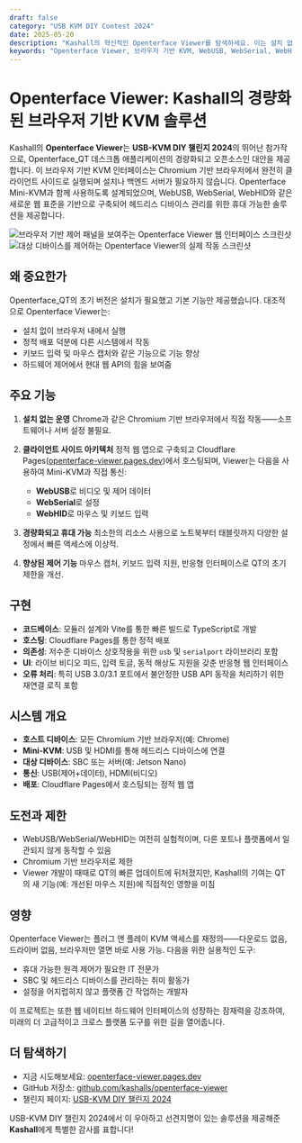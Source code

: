 ```yaml
---
draft: false
category: "USB KVM DIY Contest 2024"
date: 2025-05-20
description: "Kashall의 혁신적인 Openterface Viewer를 탐색하세요. 이는 설치 없이 헤드리스 디바이스를 직접 제어할 수 있는 브라우저 기반 KVM 솔루션입니다. 이 오픈소스 프로젝트는 WebUSB, WebSerial, WebHID API를 활용하여 기존 KVM 소프트웨어의 경량화되고 휴대 가능한 대안을 제공하며, IT 전문가와 개발자에게 완벽합니다."
keywords: "Openterface Viewer, 브라우저 기반 KVM, WebUSB, WebSerial, WebHID, 헤드리스 디바이스 관리, 클라이언트 사이드 KVM, Chromium 브라우저, Cloudflare Pages, TypeScript, Vite, USB gadget 모드, 원격 데스크톱, Web API, 정적 웹 앱, USB-KVM DIY 챌린지, 오픈소스 KVM, 경량 KVM 솔루션, 브라우저 자동화, Web API 통합, 디바이스 제어, 비디오 스트리밍, 마우스 캡처, 키보드 입력, Cloudflare 배포, GitHub 프로젝트, DIY 전자, 컴퓨터 과학 프로젝트, 하드웨어 제어, USB 인터페이스, HDMI 비디오"
---
```


# Openterface Viewer: Kashall의 경량화된 브라우저 기반 KVM 솔루션

Kashall의 **Openterface Viewer**는 **USB-KVM DIY 챌린지 2024**의 뛰어난 참가작으로, Openterface_QT 데스크톱 애플리케이션의 경량화되고 오픈소스인 대안을 제공합니다. 이 브라우저 기반 KVM 인터페이스는 Chromium 기반 브라우저에서 완전히 클라이언트 사이드로 실행되며 설치나 백엔드 서버가 필요하지 않습니다. Openterface Mini-KVM과 함께 사용하도록 설계되었으며, WebUSB, WebSerial, WebHID와 같은 새로운 웹 표준을 기반으로 구축되어 헤드리스 디바이스 관리를 위한 휴대 가능한 솔루션을 제공합니다.

![브라우저 기반 제어 패널을 보여주는 Openterface Viewer 웹 인터페이스 스크린샷](https://assets.openterface.com/images/blog/Kashall-app-ui.webp)
![대상 디바이스를 제어하는 Openterface Viewer의 실제 작동 스크린샷](https://assets.openterface.com/images/blog/Kashall-app-in-action.webp)

## 왜 중요한가

Openterface_QT의 초기 버전은 설치가 필요했고 기본 기능만 제공했습니다. 대조적으로 Openterface Viewer는:

-   설치 없이 브라우저 내에서 실행
-   정적 배포 덕분에 다른 시스템에서 작동
-   키보드 입력 및 마우스 캡처와 같은 기능으로 기능 향상
-   하드웨어 제어에서 현대 웹 API의 힘을 보여줌

## 주요 기능

1. **설치 없는 운영**
   Chrome과 같은 Chromium 기반 브라우저에서 직접 작동——소프트웨어나 서버 설정 불필요.

2. **클라이언트 사이드 아키텍처**
   정적 웹 앱으로 구축되고 Cloudflare Pages([openterface-viewer.pages.dev](https://openterface-viewer.pages.dev))에서 호스팅되며, Viewer는 다음을 사용하여 Mini-KVM과 직접 통신:

    - **WebUSB**로 비디오 및 제어 데이터
    - **WebSerial**로 설정
    - **WebHID**로 마우스 및 키보드 입력

3. **경량화되고 휴대 가능**
   최소한의 리소스 사용으로 노트북부터 태블릿까지 다양한 설정에서 빠른 액세스에 이상적.

4. **향상된 제어 기능**
   마우스 캡처, 키보드 입력 지원, 반응형 인터페이스로 QT의 초기 제한을 개선.

## 구현

-   **코드베이스**: 모듈러 설계와 Vite를 통한 빠른 빌드로 TypeScript로 개발
-   **호스팅**: Cloudflare Pages를 통한 정적 배포
-   **의존성**: 저수준 디바이스 상호작용을 위한 `usb` 및 `serialport` 라이브러리 포함
-   **UI**: 라이브 비디오 피드, 입력 토글, 동적 해상도 지원을 갖춘 반응형 웹 인터페이스
-   **오류 처리**: 특히 USB 3.0/3.1 포트에서 불안정한 USB API 동작을 처리하기 위한 재연결 로직 포함

## 시스템 개요

-   **호스트 디바이스**: 모든 Chromium 기반 브라우저(예: Chrome)
-   **Mini-KVM**: USB 및 HDMI를 통해 헤드리스 디바이스에 연결
-   **대상 디바이스**: SBC 또는 서버(예: Jetson Nano)
-   **통신**: USB(제어+데이터), HDMI(비디오)
-   **배포**: Cloudflare Pages에서 호스팅되는 정적 웹 앱

## 도전과 제한

-   WebUSB/WebSerial/WebHID는 여전히 실험적이며, 다른 포트나 플랫폼에서 일관되지 않게 동작할 수 있음
-   Chromium 기반 브라우저로 제한
-   Viewer 개발이 때때로 QT의 빠른 업데이트에 뒤처졌지만, Kashall의 기여는 QT의 새 기능(예: 개선된 마우스 지원)에 직접적인 영향을 미침

## 영향

Openterface Viewer는 플러그 앤 플레이 KVM 액세스를 재정의——다운로드 없음, 드라이버 없음, 브라우저만 열면 바로 사용 가능. 다음을 위한 실용적인 도구:

-   휴대 가능한 원격 제어가 필요한 IT 전문가
-   SBC 및 헤드리스 디바이스를 관리하는 취미 활동가
-   설정을 어지럽히지 않고 플랫폼 간 작업하는 개발자

이 프로젝트는 또한 웹 네이티브 하드웨어 인터페이스의 성장하는 잠재력을 강조하여, 미래의 더 고급적이고 크로스 플랫폼 도구를 위한 길을 열어줍니다.

## 더 탐색하기

-   지금 시도해보세요: [openterface-viewer.pages.dev](https://openterface-viewer.pages.dev)
-   GitHub 저장소: [github.com/kashalls/openterface-viewer](https://github.com/kashalls/openterface-viewer)
-   챌린지 페이지: [USB-KVM DIY 챌린지 2024](https://www.crowdsupply.com/techxartisan/usb-kvm-diy-challenge-2024)

USB-KVM DIY 챌린지 2024에서 이 우아하고 선견지명이 있는 솔루션을 제공해준 **Kashall**에게 특별한 감사를 표합니다!
